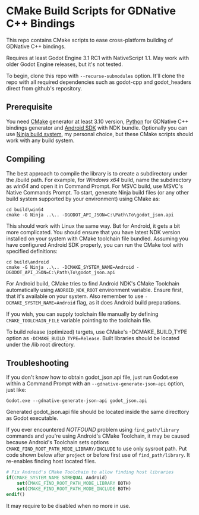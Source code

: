 # CMake Build Scripts for GDNative C++ Bindings

This repo contains CMake scripts to ease cross-platform building of GDNative C++ bindings.

Requires at least Godot Engine 3.1 RC1 with NativeScript 1.1. May work with older Godot Engine releases, but it's not tested.

To begin, clone this repo with `--recurse-submodules` option. It'll clone the repo with all required dependencies such as godot-cpp and godot_headers direct from github's repository.

## Prerequisite

You need [CMake](https://cmake.org/) generator at least 3.10 version, [Python](https://www.python.org/) for GDNative C++ bindings generator and [Android SDK](https://developer.android.com/studio) with NDK bundle. Optionally you can use [Ninja build system](https://ninja-build.org/), my personal choice, but these CMake scripts should work with any build system.

## Compiling

The best approach to compile the library is to create a subdirectory under the /build path. For example, for _Windows x64_ build, name the subdirectory as _win64_ and open it in Command Prompt. For MSVC build, use MSVC's Native Commands Prompt. To start, generate Ninja build files (or any other build system supported by your environment) using CMake as:

```
cd build\win64
cmake -G Ninja ..\.. -DGODOT_API_JSON=C:\Path\To\godot_json.api
```

This should work with Linux the same way. But for Android, it gets a bit more complicated. You should ensure that you have latest NDK version installed on your system with CMake toolchain file bundled. Assuming you have configured Android SDK properly, you can run the CMake tool with specified definitions:

```
cd build\android
cmake -G Ninja ..\.. -DCMAKE_SYSTEM_NAME=Android -DGODOT_API_JSON=C:\Path\To\godot_json.api
```

For Android build, CMake tries to find Android NDK's CMake Toolchain automatically using `ANDROID_NDK_ROOT` environment variable. Ensure first, that it's available on your system. Also remember to use `-DCMAKE_SYSTEM_NAME=Android` flag, as it does Android build preparations.

If you wish, you can supply toolchain file manually by defining `CMAKE_TOOLCHAIN_FILE` variable pointing to the toolchain file.

To build release (optimized) targets, use CMake's -DCMAKE_BUILD_TYPE option as `-DCMAKE_BUILD_TYPE=Release`. Built libraries should be located under the /lib root directory.

## Troubleshooting

If you don't know how to obtain godot_json.api file, just run Godot.exe within a Command Prompt with an `--gdnative-generate-json-api` option, just like:

```
Godot.exe --gdnative-generate-json-api godot_json.api
```

Generated godot_json.api file should be located inside the same directtory as Godot executable.

If you ever encountered _NOTFOUND_ problem using `find_path/library` commands and you're using Android's CMake Toolchain, it may be caused because Android's Toolchain sets options `CMAKE_FIND_ROOT_PATH_MODE_LIBRARY/INCLUDE` to use only sysroot path. Put code shown below after `project` or before first use of `find_path/library`. It re-enables finding host located files.

```cmake
# Fix Android's CMake Toolchain to allow finding host libraries
if(CMAKE_SYSTEM_NAME STREQUAL Android)
	set(CMAKE_FIND_ROOT_PATH_MODE_LIBRARY BOTH)
	set(CMAKE_FIND_ROOT_PATH_MODE_INCLUDE BOTH)
endif()
```

It may require to be disabled when no more in use.
